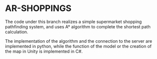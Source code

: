 # AR-SHOPPINGS
The code under this branch realizes a simple supermarket shopping pathfinding system, and uses A* algorithm to complete the shortest path calculation.

The implementation of the algorithm and the connection to the server are implemented in python, while the function of the model or the creation of the map in Unity is implemented in C#.
